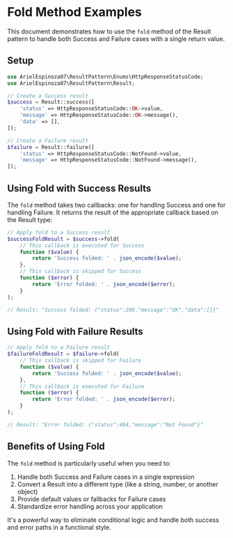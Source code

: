 # Fold Method Examples

This document demonstrates how to use the `fold` method of the Result pattern to handle both Success and Failure cases with a single return value.

## Setup

```php
use ArielEspinoza07\ResultPattern\Enums\HttpResponseStatusCode;
use ArielEspinoza07\ResultPattern\Result;

// Create a Success result
$success = Result::success([
    'status' => HttpResponseStatusCode::OK->value,
    'message' => HttpResponseStatusCode::OK->message(),
    'data' => [],
]);

// Create a Failure result
$failure = Result::failure([
    'status' => HttpResponseStatusCode::NotFound->value,
    'message' => HttpResponseStatusCode::NotFound->message(),
]);
```

## Using Fold with Success Results

The `fold` method takes two callbacks: one for handling Success and one for handling Failure. It returns the result of the appropriate callback based on the Result type:

```php
// Apply fold to a Success result
$successFoldResult = $success->fold(
    // This callback is executed for Success
    function ($value) {
        return 'Success folded: ' . json_encode($value);
    },
    // This callback is skipped for Success
    function ($error) {
        return 'Error folded: ' . json_encode($error);
    }
);

// Result: "Success folded: {"status":200,"message":"OK","data":[]}"
```

## Using Fold with Failure Results

```php
// Apply fold to a Failure result
$failureFoldResult = $failure->fold(
    // This callback is skipped for Failure
    function ($value) {
        return 'Success folded: ' . json_encode($value);
    },
    // This callback is executed for Failure
    function ($error) {
        return 'Error folded: ' . json_encode($error);
    }
);

// Result: "Error folded: {"status":404,"message":"Not Found"}"
```

## Benefits of Using Fold

The `fold` method is particularly useful when you need to:

1. Handle both Success and Failure cases in a single expression
2. Convert a Result into a different type (like a string, number, or another object)
3. Provide default values or fallbacks for Failure cases
4. Standardize error handling across your application

It's a powerful way to eliminate conditional logic and handle both success and error paths in a functional style.
